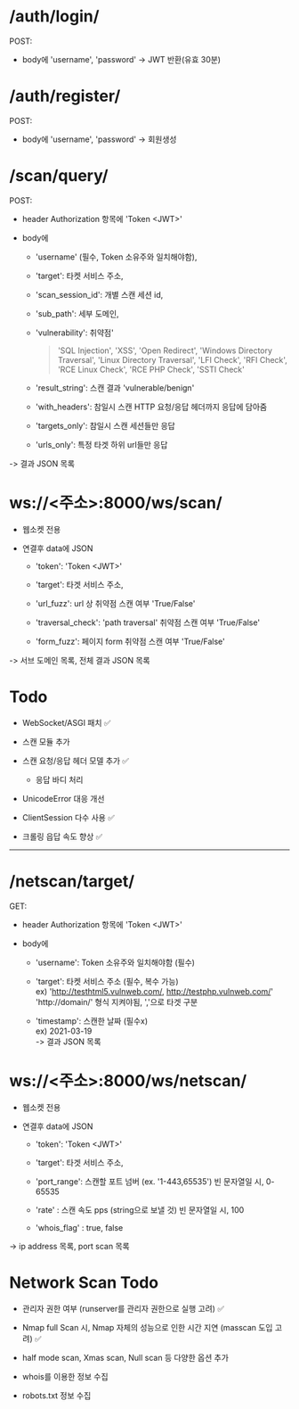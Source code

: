 # /auth/login/

POST:

- body에 'username', 'password' -> JWT 반환(유효 30분)

  
# /auth/register/

POST:

- body에 'username', 'password' -> 회원생성



# /scan/query/

  

POST:

- header Authorization 항목에 'Token \<JWT>'

- body에

  - 'username' (필수, Token 소유주와 일치해야함),

  - 'target': 타켓 서비스 주소,

  - 'scan_session_id': 개별 스캔 세션 id,

  - 'sub_path': 세부 도메인,

  - 'vulnerability': 취약점'

    > 'SQL Injection', 'XSS', 'Open Redirect', 'Windows Directory Traversal', 'Linux Directory Traversal', 'LFI Check', 'RFI Check', 'RCE Linux Check', 'RCE PHP Check', 'SSTI Check'

  - 'result_string': 스캔 결과 'vulnerable/benign'
  
  - 'with_headers': 참일시 스캔 HTTP 요청/응답 헤더까지 응답에 담아줌
  
  - 'targets_only': 참일시 스캔 세션들만 응답
  
  - 'urls_only': 특정 타겟 하위 url들만 응답

-> 결과 JSON 목록

  # ws://\<주소>:8000/ws/scan/

- 웹소켓 전용

- 연결후 data에 JSON
 
  - 'token': 'Token \<JWT>'

  - 'target': 타겟 서비스 주소,

  - 'url_fuzz': url 상 취약점 스캔 여부 'True/False'

  - 'traversal_check': 'path traversal' 취약점 스캔 여부 'True/False'

  - 'form_fuzz': 페이지 form 취약점 스캔 여부 'True/False'

-> 서브 도메인 목록, 전체 결과 JSON 목록
  



# Todo

  

- WebSocket/ASGI 패치 :white_check_mark:

- 스캔 모듈 추가

- 스캔 요청/응답 헤더 모델 추가 :white_check_mark:

  - 응답 바디 처리

- UnicodeError 대응 개선

- ClientSession 다수 사용 :white_check_mark:

- 크롤링 읍답 속도 향상 :white_check_mark:

---

# /netscan/target/

GET:

- header Authorization 항목에 'Token \<JWT>'

- body에

  - 'username': Token 소유주와 일치해야함 (필수)

  - 'target': 타켓 서비스 주소 (필수, 복수 가능)  
  ex) 'http://testhtml5.vulnweb.com/, http://testphp.vulnweb.com/'  
    'http://domain/' 형식 지켜야됨, ','으로 타겟 구분

  - 'timestamp': 스캔한 날짜 (필수x)  
  ex) 2021-03-19  
-> 결과 JSON 목록

 # ws://\<주소>:8000/ws/netscan/

- 웹소켓 전용

- 연결후 data에 JSON
 
  - 'token': 'Token \<JWT>'

  - 'target': 타겟 서비스 주소,

  - 'port_range': 스캔할 포트 넘버 (ex. '1-443,65535') 빈 문자열일 시, 0-65535
  
  - 'rate' : 스캔 속도 pps (string으로 보낼 것) 빈 문자열일 시, 100
  
  - 'whois_flag' : true, false

-> ip address 목록, port scan 목록

# Network Scan Todo


- 관리자 권한 여부 (runserver를 관리자 권한으로 실행 고려) :white_check_mark:

- Nmap full Scan 시, Nmap 자체의 성능으로 인한 시간 지연 (masscan 도입 고려) :white_check_mark:

- half mode scan, Xmas scan, Null scan 등 다양한 옵션 추가

- whois를 이용한 정보 수집

- robots.txt 정보 수집
